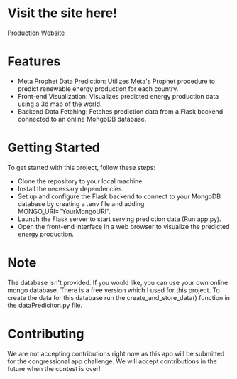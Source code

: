 # Visit the site here! 
[Production Website](https://sustainable-energy-model.onrender.com)

# Features
- Meta Prophet Data Prediction: Utilizes Meta's Prophet procedure to predict renewable energy production for each country.
- Front-end Visualization: Visualizes predicted energy production data using a 3d map of the world.
- Backend Data Fetching: Fetches prediction data from a Flask backend connected to an online MongoDB database.
  
# Getting Started
To get started with this project, follow these steps:

- Clone the repository to your local machine.
- Install the necessary dependencies. 
- Set up and configure the Flask backend to connect to your MongoDB database by creating a .env file and adding MONGO_URI="YourMongoURI".
- Launch the Flask server to start serving prediction data (Run app.py).
- Open the front-end interface in a web browser to visualize the predicted energy production.
# Note
The database isn't provided. If you would like, you can use your own online mongo database. There is a free version which I used for this project. To create the data for this database run the create_and_store_data() function in the dataPrediciton.py file. 

# Contributing
We are not accepting contributions right now as this app will be submitted for the congressional app challenge. 
We will accept contributions in the future when the contest is over!  


